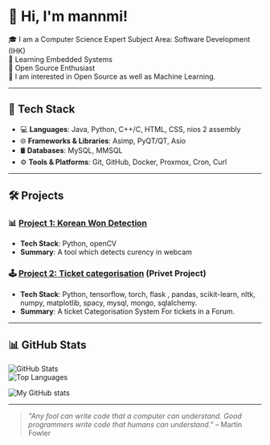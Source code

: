 # 👋 Hi, I'm mannmi!

🎓 I am a Computer Science Expert Subject Area: Software Development (IHK)  
🌱 Learning Embedded Systems   
🚀 Open Source Enthusiast   
👀 I am interested in Open Source as well as Machine Learning.

---

## 🧰 Tech Stack

- 💻 **Languages**: Java, Python, C++/C, HTML, CSS, nios 2 assembly
- 🌐 **Frameworks & Libraries**: Asimp, PyQT/QT, Asio   
- 🛢️ **Databases**: MySQL, MMSQL  
- ⚙️ **Tools & Platforms**: Git, GitHub, Docker, Proxmox, Cron, Curl

---

## 🛠️ Projects

### 📊 [Project 1: Korean Won Detection]([https://github.com/yourusername/project1](https://github.com/mannmi/KoreanWonDetection))
- **Tech Stack**: Python, openCV  
- **Summary**: A tool which detects curency in webcam

### 🕹️ [Project 2: Ticket categorisation]([https://github.com/mannmi/TPRO](https://github.com/mannmi/TPRO)) (Privet Project)
- **Tech Stack**: Python, tensorflow, torch, flask , pandas, scikit-learn, nltk, numpy, matplotlib, spacy, mysql, mongo, sqlalchemy.
- **Summary**: A ticket Categorisation System For tickets in a Forum.

---

## 📊 GitHub Stats

![GitHub Stats](https://github-readme-stats.vercel.app/api?username=mannmi&show_icons=true&theme=radical)  
![Top Languages](https://github-readme-stats.vercel.app/api/top-langs/?username=mannmi&layout=compact&theme=radical)  

![My GitHub stats](https://github-readme-stats.vercel.app/api?username=mannmi&show_icons=true&theme=transparent)

---

> *"Any fool can write code that a computer can understand. Good programmers write code that humans can understand."* – Martin Fowler
